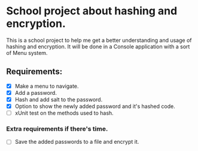 # School project about hashing and encryption.
This is a school project to help me get a better understanding and usage of hashing and encryption.
It will be done in a Console application with a sort of Menu system.

## Requirements:
- [x] Make a menu to navigate.
- [x] Add a password.
- [x] Hash and add salt to the password.
- [x] Option to show the newly added password and it's hashed code.
- [ ] xUnit test on the methods used to hash.

### Extra requirements if there's time.
- [ ] Save the added passwords to a file and encrypt it.
